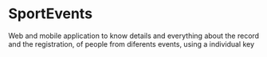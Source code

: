 SportEvents
===========

Web and mobile application to know details and everything about the record and the registration, of people from diferents events, using a individual key
